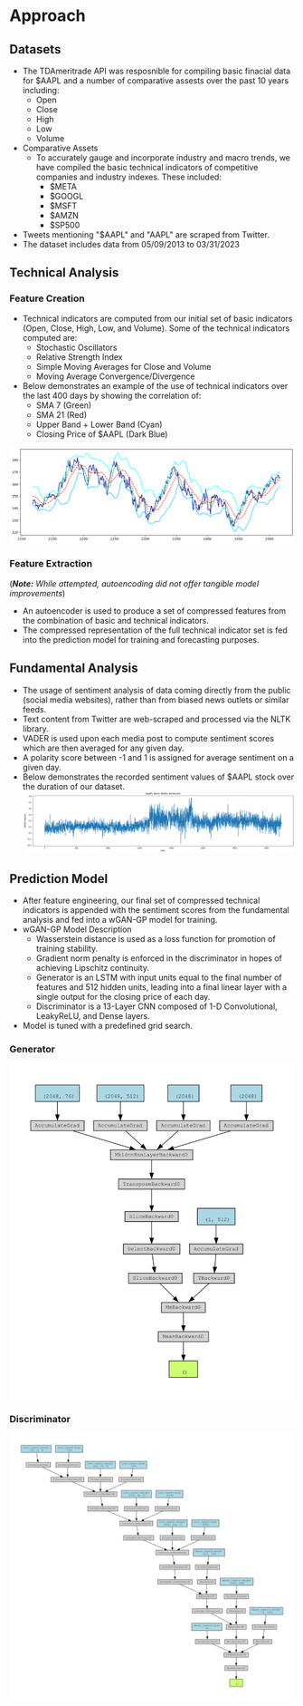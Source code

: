 # Approach
## Datasets
- The TDAmeritrade API was resposnible for compiling basic finacial data for $AAPL and a number of comparative assests over the past 10 years including:
    - Open
    - Close
    - High
    - Low
    - Volume
- Comparative Assets
    - To accurately gauge and incorporate industry and macro trends, we have compiled the basic technical indicators of competitive companies and industry indexes. These included:
        - $META
        - $GOOGL
        - $MSFT
        - $AMZN
        - $SP500
- Tweets mentioning "$AAPL" and "AAPL" are scraped from Twitter.
- The dataset includes data from 05/09/2013 to 03/31/2023

## Technical Analysis
### Feature Creation
- Technical indicators are computed from our initial set of basic indicators (Open, Close, High, Low, and Volume). Some of the technical indicators computed are:
    - Stochastic Oscillators
    - Relative Strength Index
    - Simple Moving Averages for Close and Volume
    - Moving Average Convergence/Divergence
- Below demonstrates an example of the use of technical indicators over the last 400 days by showing the correlation of: 
    - SMA 7 (Green)
    - SMA 21 (Red)
    - Upper Band + Lower Band (Cyan)
    - Closing Price of $AAPL (Dark Blue)

![Correlation of Technical Indicators](TechnicalIndicatorCorrelation.png)
### Feature Extraction
(***Note:*** *While attempted, autoencoding did not offer tangible model improvements*)
- An autoencoder is used to produce a set of compressed features from the combination of basic and technical indicators.
- The compressed representation of the full technical indicator set is fed into the prediction model for training and forecasting purposes.

## Fundamental Analysis
- The usage of sentiment analysis of data coming directly from the public (social media websites), rather than from biased news outlets or similar feeds.
- Text content from Twitter are web-scraped and processed via the NLTK library.
- VADER is used upon each media post to compute sentiment scores which are then averaged for any given day.
- A polarity score between -1 and 1 is assigned for average sentiment on a given day.
- Below demonstrates the recorded sentiment values of $AAPL stock over the duration of our dataset.
![Sentiment Analysis Results](SentimentAnalysisResults.png)

## Prediction Model
- After feature engineering, our final set of compressed technical indicators is appended with the sentiment scores from the fundamental analysis and fed into a wGAN-GP model for training.
- wGAN-GP Model Description
    - Wasserstein distance is used as a loss function for promotion of training stability.
    - Gradient norm penalty is enforced in the discriminator in hopes of achieving Lipschitz continuity.
    - Generator is an LSTM with input units equal to the final number of features and 512 hidden units, leading into a final linear layer with a single output for the closing price of each day.
    - Discriminator is a 13-Layer CNN composed of 1-D Convolutional, LeakyReLU, and Dense layers.
- Model is tuned with a predefined grid search.

### Generator
![Generator](../3-day/visuals_withSentiment/3day_generatorArch-1.png)
### Discriminator
![Discriminator](../3-day/visuals_withSentiment/3day_discriminatorArch-1.png)
